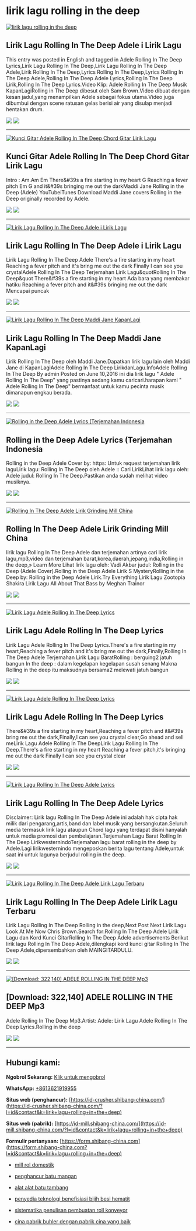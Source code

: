 # lirik lagu rolling in the deep

<a href="https://swt.shibang-china.com/?l=id&img&k=lirik+lagu+rolling+in+the+deep" target="_blank">![lirik lagu rolling in the deep](http://static.shibang-china.com/all-800x300/449.jpg)</a>

## Lirik Lagu Rolling In The Deep Adele i Lirik Lagu
This entry was posted in English and tagged in Adele Rolling In The Deep Lyrics,Lirik Lagu Rolling In The Deep,Lirik Lagu Rolling In The Deep Adele,Lirik Rolling In The Deep,Lyrics Rolling In The Deep,Lyrics Rolling In The Deep Adele,Rolling In The Deep Adele Lyrics,Rolling In The Deep Lirik,Rolling In The Deep Lyrics.Video Klip: Adele Rolling In The Deep Musik KapanLagiRolling in The Deep dibesut oleh Sam Brown.Video dibuat dengan kesan jadul,yang menampilkan Adele sebagai fokus utama.Video juga dibumbui dengan scene ratusan gelas berisi air yang disulap menjadi hentakan drum.


<a href="https://whatsapp.shibangsoft.com/WhatsApp.php" target="_blank" title="WhatsApp">![](http://static.shibang-china.com/icon/whatsapp.png)</a> <a href="https://swt.shibang-china.com/?l=id&icon&k=lirik+lagu+rolling+in+the+deep" target="_blank">![](http://static.shibang-china.com/icon/chat-id.png)</a>

---

<a href="https://swt.shibang-china.com/?l=id&img&k=lirik+lagu+rolling+in+the+deep" target="_blank">![Kunci Gitar Adele Rolling In The Deep Chord Gitar Lirik Lagu](http://static.shibang-china.com/all-800x300/1223.jpg)</a>

## Kunci Gitar Adele Rolling In The Deep Chord Gitar Lirik Lagu
Intro : Am.Am Em There&#39s a fire starting in my heart G Reaching a fever pitch Em G and it&#39s bringing me out the darkMaddi Jane Rolling in the Deep (Adele) YouTubeiTunes Download Maddi Jane covers Rolling in the Deep originally recorded by Adele.


<a href="https://whatsapp.shibangsoft.com/WhatsApp.php" target="_blank" title="WhatsApp">![](http://static.shibang-china.com/icon/whatsapp.png)</a> <a href="https://swt.shibang-china.com/?l=id&icon&k=lirik+lagu+rolling+in+the+deep" target="_blank">![](http://static.shibang-china.com/icon/chat-id.png)</a>

---

<a href="https://swt.shibang-china.com/?l=id&img&k=lirik+lagu+rolling+in+the+deep" target="_blank">![Lirik Lagu Rolling In The Deep Adele i Lirik Lagu](http://static.shibang-china.com/all-800x300/1189.jpg)</a>

## Lirik Lagu Rolling In The Deep Adele i Lirik Lagu
Lirik Lagu Rolling In The Deep Adele There's a fire starting in my heart Reaching a fever pitch and it's bring me out the dark Finally I can see you crystalAdele Rolling In The Deep Terjemahan Lirik Lagu&quotRolling In The Deep&quot There&#39s a fire starting in my heart Ada bara yang membakar hatiku Reaching a fever pitch and it&#39s bringing me out the dark Mencapai puncak


<a href="https://whatsapp.shibangsoft.com/WhatsApp.php" target="_blank" title="WhatsApp">![](http://static.shibang-china.com/icon/whatsapp.png)</a> <a href="https://swt.shibang-china.com/?l=id&icon&k=lirik+lagu+rolling+in+the+deep" target="_blank">![](http://static.shibang-china.com/icon/chat-id.png)</a>

---

<a href="https://swt.shibang-china.com/?l=id&img&k=lirik+lagu+rolling+in+the+deep" target="_blank">![Lirik Lagu Rolling In The Deep Maddi Jane KapanLagi](http://static.shibang-china.com/all-800x300/440.jpg)</a>

## Lirik Lagu Rolling In The Deep Maddi Jane KapanLagi
Lirik Rolling In The Deep oleh Maddi Jane.Dapatkan lirik lagu lain oleh Maddi Jane di KapanLagiAdele Rolling In The Deep LirikdanLagu.InfoAdele Rolling In The Deep By admin Posted on June 10,2016 ini dia lirik lagu " Adele Rolling In The Deep" yang pastinya sedang kamu caricari.harapan kami " Adele Rolling In The Deep" bermanfaat untuk kamu pecinta musik dimanapun engkau berada.


<a href="https://whatsapp.shibangsoft.com/WhatsApp.php" target="_blank" title="WhatsApp">![](http://static.shibang-china.com/icon/whatsapp.png)</a> <a href="https://swt.shibang-china.com/?l=id&icon&k=lirik+lagu+rolling+in+the+deep" target="_blank">![](http://static.shibang-china.com/icon/chat-id.png)</a>

---

<a href="https://swt.shibang-china.com/?l=id&img&k=lirik+lagu+rolling+in+the+deep" target="_blank">![Rolling in the Deep Adele Lyrics (Terjemahan Indonesia](http://static.shibang-china.com/all-800x300/148.jpg)</a>

## Rolling in the Deep Adele Lyrics (Terjemahan Indonesia
Rolling in the Deep Adele Cover by: https: Untuk request terjemahan lirik laguLirik lagu: Rolling In The Deep oleh Adele :: Cari LirikLihat lirik lagu oleh: Adele judul: Rolling In The Deep.Pastikan anda sudah melihat video musiknya.


<a href="https://whatsapp.shibangsoft.com/WhatsApp.php" target="_blank" title="WhatsApp">![](http://static.shibang-china.com/icon/whatsapp.png)</a> <a href="https://swt.shibang-china.com/?l=id&icon&k=lirik+lagu+rolling+in+the+deep" target="_blank">![](http://static.shibang-china.com/icon/chat-id.png)</a>

---

<a href="https://swt.shibang-china.com/?l=id&img&k=lirik+lagu+rolling+in+the+deep" target="_blank">![Rolling In The Deep Adele Lirik Grinding Mill China](http://static.shibang-china.com/all-800x300/693.jpg)</a>

## Rolling In The Deep Adele Lirik Grinding Mill China
lirik lagu Rolling In The Deep Adele dan terjemahan artinya cari lirik lagu,mp3,video dan terjemahan barat,korea,daerah,jepang,india,Rolling in the deep,» Learn More Lihat lirik lagu oleh: Vadi Akbar judul: Rolling in the Deep (Adele Cover).Rolling in the Deep Adele Lirik S MysteryRolling in the Deep by: Rolling in the Deep Adele Lirik.Try Everything Lirik Lagu Zootopia Shakira Lirik Lagu All About That Bass by Meghan Trainor


<a href="https://whatsapp.shibangsoft.com/WhatsApp.php" target="_blank" title="WhatsApp">![](http://static.shibang-china.com/icon/whatsapp.png)</a> <a href="https://swt.shibang-china.com/?l=id&icon&k=lirik+lagu+rolling+in+the+deep" target="_blank">![](http://static.shibang-china.com/icon/chat-id.png)</a>

---

<a href="https://swt.shibang-china.com/?l=id&img&k=lirik+lagu+rolling+in+the+deep" target="_blank">![Lirik Lagu Adele Rolling In The Deep Lyrics](http://static.shibang-china.com/all-800x300/300.jpg)</a>

## Lirik Lagu Adele Rolling In The Deep Lyrics
Lirik Lagu Adele Rolling In The Deep Lyrics.There's a fire starting in my heart,Reaching a fever pitch and it's bring me out the dark,Finally,Rolling In The Deep Adele Terjemahan Lirik Lagu BaratRolling : berguing2 jatuh bangun In the deep : dalam kegelapan kegelapan susah senang Makna Rolling in the deep itu maksudnya bersama2 melewati jatuh bangun


<a href="https://whatsapp.shibangsoft.com/WhatsApp.php" target="_blank" title="WhatsApp">![](http://static.shibang-china.com/icon/whatsapp.png)</a> <a href="https://swt.shibang-china.com/?l=id&icon&k=lirik+lagu+rolling+in+the+deep" target="_blank">![](http://static.shibang-china.com/icon/chat-id.png)</a>

---

<a href="https://swt.shibang-china.com/?l=id&img&k=lirik+lagu+rolling+in+the+deep" target="_blank">![Lirik Lagu Adele Rolling In The Deep Lyrics](http://static.shibang-china.com/all-800x300/720.jpg)</a>

## Lirik Lagu Adele Rolling In The Deep Lyrics
There&#39s a fire starting in my heart,Reaching a fever pitch and it&#39s bring me out the dark,Finally,I can see you crystal clear,Go ahead and sell meLirik Lagu Adele Rolling In The DeepLirik Lagu Rolling In The Deep.There's a fire starting in my heart Reaching a fever pitch,it's bringing me out the dark Finally I can see you crystal clear


<a href="https://whatsapp.shibangsoft.com/WhatsApp.php" target="_blank" title="WhatsApp">![](http://static.shibang-china.com/icon/whatsapp.png)</a> <a href="https://swt.shibang-china.com/?l=id&icon&k=lirik+lagu+rolling+in+the+deep" target="_blank">![](http://static.shibang-china.com/icon/chat-id.png)</a>

---

<a href="https://swt.shibang-china.com/?l=id&img&k=lirik+lagu+rolling+in+the+deep" target="_blank">![Lirik Lagu Rolling In The Deep Adele Lyrics](http://static.shibang-china.com/all-800x300/1214.jpg)</a>

## Lirik Lagu Rolling In The Deep Adele Lyrics
Disclaimer: Lirik lagu Rolling In The Deep Adele ini adalah hak cipta hak milik dari pengarang,artis,band dan label musik yang bersangkutan.Seluruh media termasuk lirik lagu ataupun Chord lagu yang terdapat disini hanyalah untuk media promosi dan pembelajaran.Terjemahan Lagu Barat Rolling In The Deep LirikwesternindoTerjemahan lagu barat rolling in the deep by Adele.Lagi lirikwesternindo mengeposkan berita lagu tentang Adele,untuk saat ini untuk lagunya berjudul rolling in the deep.


<a href="https://whatsapp.shibangsoft.com/WhatsApp.php" target="_blank" title="WhatsApp">![](http://static.shibang-china.com/icon/whatsapp.png)</a> <a href="https://swt.shibang-china.com/?l=id&icon&k=lirik+lagu+rolling+in+the+deep" target="_blank">![](http://static.shibang-china.com/icon/chat-id.png)</a>

---

<a href="https://swt.shibang-china.com/?l=id&img&k=lirik+lagu+rolling+in+the+deep" target="_blank">![Lirik Lagu Rolling In The Deep Adele Lirik Lagu Terbaru](http://static.shibang-china.com/all-800x300/853.jpg)</a>

## Lirik Lagu Rolling In The Deep Adele Lirik Lagu Terbaru
Lirik Lagu Rolling In The Deep Rolling in the deep,Next Post Next Lirik Lagu Look At Me Now Chris Brown.Search for:Rolling In The Deep Adele Lirik Lagu dan Kord Kunci GitarRolling In The Deep Adele advertisements Berikut lirik lagu Rolling In The Deep Adele,dilengkapi kord kunci gitar Rolling In The Deep Adele,dipersembahkan oleh MAINGITARDULU.


<a href="https://whatsapp.shibangsoft.com/WhatsApp.php" target="_blank" title="WhatsApp">![](http://static.shibang-china.com/icon/whatsapp.png)</a> <a href="https://swt.shibang-china.com/?l=id&icon&k=lirik+lagu+rolling+in+the+deep" target="_blank">![](http://static.shibang-china.com/icon/chat-id.png)</a>

---

<a href="https://swt.shibang-china.com/?l=id&img&k=lirik+lagu+rolling+in+the+deep" target="_blank">![[Download: 322,140] ADELE ROLLING IN THE DEEP Mp3](http://static.shibang-china.com/all-800x300/1233.jpg)</a>

## [Download: 322,140] ADELE ROLLING IN THE DEEP Mp3
Adele Rolling In The Deep Mp3.Artist: Adele: Lirik Lagu Adele Rolling In The Deep Lyrics.Rolling in the deep

<a href="https://whatsapp.shibangsoft.com/WhatsApp.php" target="_blank" title="WhatsApp">![](http://static.shibang-china.com/icon/whatsapp.png)</a> <a href="https://swt.shibang-china.com/?l=id&icon&k=lirik+lagu+rolling+in+the+deep" target="_blank">![](http://static.shibang-china.com/icon/chat-id.png)</a>

---
## Hubungi kami:

**Ngobrol Sekarang:** [Klik untuk mengobrol](https://swt.shibang-china.com?l=id&contact&k=lirik+lagu+rolling+in+the+deep)

**WhatsApp:**  [+8613621919955](https://whatsapp.shibangsoft.com/WhatsApp.php)

**Situs web (penghancur):** [https://id-crusher.shibang-china.com/](https://id-crusher.shibang-china.com/?l=id&contact&k=lirik+lagu+rolling+in+the+deep)

**Situs web (pabrik):** [https://id-mill.shibang-china.com/](https://id-mill.shibang-china.com/?l=id&contact&k=lirik+lagu+rolling+in+the+deep)

**Formulir pertanyaan:** [https://form.shibang-china.com](https://form.shibang-china.com?l=id&contact&k=lirik+lagu+rolling+in+the+deep)

* [mill rol domestik](../34/mill%20rol%20domestik.md)

* [penghancur batu mangan](../36/penghancur%20batu%20mangan.md)

* [alat alat batu tambang](../40/alat%20alat%20batu%20tambang.md)

* [penyedia teknologi benefisiasi bijih besi hematit](../38/penyedia%20teknologi%20benefisiasi%20bijih%20besi%20hematit.md)

* [sistematika penulisan pembuatan roll konveyor](../33/sistematika%20penulisan%20pembuatan%20roll%20konveyor.md)

* [cina pabrik buhler dengan pabrik cina yang baik](../35/cina%20pabrik%20buhler%20dengan%20pabrik%20cina%20yang%20baik.md)
